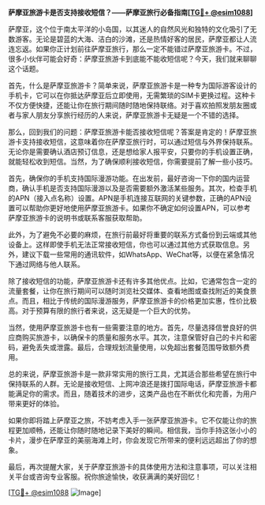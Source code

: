 **萨摩亚旅游卡是否支持接收短信？——萨摩亚旅行必备指南[[TG💪+ @esim1088](https://t.me/s/esim1088)]**

萨摩亚，这个位于南太平洋的小岛国，以其迷人的自然风光和独特的文化吸引了无数游客。无论是碧蓝的大海、洁白的沙滩，还是热情好客的居民，萨摩亚都让人流连忘返。如果你正计划前往萨摩亚旅行，那么一定不能错过萨摩亚旅游卡。不过，很多小伙伴可能会好奇：萨摩亚旅游卡到底能不能收短信呢？今天，我们就来聊聊这个话题。

首先，什么是萨摩亚旅游卡？简单来说，萨摩亚旅游卡是一种专为国际游客设计的手机卡，它可以在你抵达萨摩亚后立即使用，无需繁琐的SIM卡更换过程。这种卡不仅方便快捷，还能让你在旅行期间随时随地保持联络。对于喜欢拍照发朋友圈或者与家人朋友分享旅行经历的人来说，萨摩亚旅游卡无疑是一个不错的选择。

那么，回到我们的问题：萨摩亚旅游卡能否接收短信呢？答案是肯定的！萨摩亚旅游卡支持接收短信，这意味着你在萨摩亚旅行时，可以通过短信与外界保持联系。无论你是需要确认酒店预订信息，还是想给家人报平安，只要你的手机设置正确，就能轻松收到短信。当然，为了确保顺利接收短信，你需要提前了解一些小技巧。

首先，确保你的手机支持国际漫游功能。在出发前，最好咨询一下你的国内运营商，确认手机是否支持国际漫游以及是否需要额外激活某些服务。其次，检查手机的APN（接入点名称）设置。APN是手机连接互联网的关键参数，正确的APN设置可以帮助你更好地使用萨摩亚旅游卡。如果你不确定如何设置APN，可以参考萨摩亚旅游卡的说明书或联系客服获取帮助。

此外，为了避免不必要的麻烦，在旅行前最好将重要的联系方式备份到云端或其他设备上。这样即使手机无法正常接收短信，你也可以通过其他方式获取信息。另外，建议下载一些常用的通讯软件，如WhatsApp、WeChat等，以便在紧急情况下通过网络与他人联系。

除了接收短信的功能，萨摩亚旅游卡还有许多其他优点。比如，它通常包含一定的流量套餐，让你在旅行期间可以随时浏览社交媒体、查看地图或查找附近的美食景点。而且，相比于传统的国际漫游服务，萨摩亚旅游卡的价格更加实惠，性价比极高。对于预算有限的旅行者来说，这无疑是一个巨大的优势。

当然，使用萨摩亚旅游卡也有一些需要注意的地方。首先，尽量选择信誉良好的供应商购买旅游卡，以确保卡的质量和服务水平。其次，注意保管好自己的卡片和密码，避免丢失或泄露。最后，合理规划流量使用，以免超出套餐范围导致额外费用。

总的来说，萨摩亚旅游卡是一款非常实用的旅行工具，尤其适合那些希望在旅行中保持联系的人群。无论是接收短信、上网冲浪还是拨打国际电话，萨摩亚旅游卡都能满足你的需求。而且，随着技术的进步，这类产品也在不断优化和完善，为用户带来更好的体验。

如果你即将踏上萨摩亚之旅，不妨考虑入手一张萨摩亚旅游卡。它不仅能让你的旅程更加顺畅，还能让你随时随地记录下美好的瞬间。相信我，当你手持这张小小的卡片，漫步在萨摩亚的美丽海滩上时，你会发现它所带来的便利远远超出了你的想象。

最后，再次提醒大家，关于萨摩亚旅游卡的具体使用方法和注意事项，可以关注相关平台或咨询专业客服。祝你旅途愉快，收获满满的美好回忆！

[[TG💪+ @esim1088](https://t.me/s/esim1088) ![Image](https://i.postimg.cc/4NQfJmqS/Snipaste-2025-05-13-00-14-12.png)]